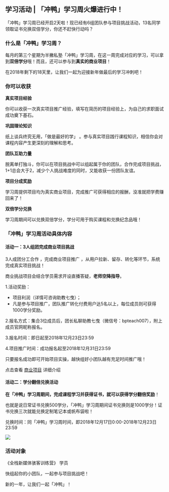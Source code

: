 ## 学习活动 | 「冲鸭」学习周火爆进行中！

「冲鸭」学习周已经开启2天啦！现已经有6组团队参与项目挑战活动，13名同学领取证书兑换双倍学分，你还不赶快行动吗？ 



### 什么是「冲鸭」学习周？

每月的第三个星期为半撇私塾「冲鸭」学习周，在这一周完成对应的学习，可以拿到**双倍学分**哦！而且，还可以参与到**真实的商业项目**！

在2018年剩下的18天里，让我们一起为迎接新年做最后的学习冲刺吧！



### 你可以收获

**真实项目经验**

你可以收获一次真实项目推广经验，填写在简历的项目经验上，为自己的求职面试成功奠下基石。

**巩固理论知识**

纸上谈兵终究无用，「做是最好的学」 。参与真实项目践行课程知识，相信你会对课程内容产生更深刻的理解和思考。

**团队互助力量**

脱离单打独斗，你可以在项目挑战中可以组起属于你的团队，合作完成项目挑战，1+1总会大于2，减少个人挑战难度的同时，又能收获一份团队友谊。

**项目分成奖励**

学习周提供项目均为真实商业项目，完成推广可获得相应的报酬，没准就把学费赚回来了！ 

**双倍学分兑换**

学习周期间可以兑换双倍学分，学分可用于购买课程和兑换纪念品哦！



### 「冲鸭」学习周活动具体内容 

#### 活动一：3人组团完成商业项目挑战

3人成团分工合作 ，完成商业项目推广 ，从用户拉新、留存、转化等环节，系统完成真实项目挑战！

商业挑战项目会结合学员需求开设直播答疑，**老师空降指导**。 

1.活动奖励：

- 项目利润（详情可咨询助教七曳）；
- 凡是参与项目推广，团队推广转化付费用户达5名以上，每位成员则可获得1000学分奖励。

2.报名方式：集合3位成员后，团长私聊助教七曳（微信号：bpteach007），附上成员官网昵称报名。

3.报名时间：即日起至2018年12月23日23:59

4.项目推广时间：成功报名起至2018年12月31日23:59 

只要报名成功即可开始项目实操，越快组好小团队越有充足时间推广哦！

点击查看 [商业项目](https://learn.bpteach.com/group/8/thread/522?utm_source=wechat.com&utm_medium=referral&utm_campaign=mkg102-yz-guosw&utm_term=studyroom&utm_content=textlink) 详细介绍



#### 活动二：学分翻倍兑换活动

**在「冲鸭」学习周期间，完成课程学习并获得证书，就可以获得学分翻倍奖励**！

也就是说日常证书兑换500学分，「冲鸭」学习周期间证书兑换则是1000学分！证书兑换三次就能兑换定制笔记本或帆布袋啦！

兑换时间：同「冲鸭」学习周时间，即2018年12月17日0:00-2018年12月23日23:59 

![](https://learn.bpteach.com/files/default/2018/10-10/094943711c99994135.png)

### 活动对象

《全栈新媒体骇客训练营》 学员



快组起你的小团队，一起参与项目挑战吧！

新的一年，让我们一起「冲鸭」！